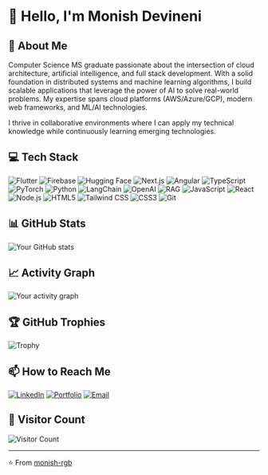 # 👋 Hello, I'm **Monish Devineni**

## 🚀 About Me
Computer Science MS graduate passionate about the intersection of cloud architecture, artificial intelligence, and full stack development. With a solid foundation in distributed systems and machine learning algorithms, I build scalable applications that leverage the power of AI to solve real-world problems. My expertise spans cloud platforms (AWS/Azure/GCP), modern web frameworks, and ML/AI technologies.

I thrive in collaborative environments where I can apply my technical knowledge while continuously learning emerging technologies.

## 💻 Tech Stack
![Flutter](https://img.shields.io/badge/-Flutter-02569B?style=flat-square&logo=flutter&logoColor=white)
![Firebase](https://img.shields.io/badge/-Firebase-FFCA28?style=flat-square&logo=firebase&logoColor=black)
![Hugging Face](https://img.shields.io/badge/-Hugging%20Face-FFD21E?style=flat-square&logo=huggingface&logoColor=black)
![Next.js](https://img.shields.io/badge/next.js-000000?style=for-the-badge&logo=nextdotjs&logoColor=white)
![Angular](https://img.shields.io/badge/-Angular-DD0031?style=flat-square&logo=angular&logoColor=white)
![TypeScript](https://img.shields.io/badge/-TypeScript-3178C6?style=flat-square&logo=typescript&logoColor=white)
![PyTorch](https://img.shields.io/badge/-PyTorch-EE4C2C?style=flat-square&logo=pytorch&logoColor=white)
![Python](https://img.shields.io/badge/-Python-3776AB?style=flat-square&logo=python&logoColor=white)
![LangChain](https://img.shields.io/badge/LangChain-38A169?style=for-the-badge&logo=langchain&logoColor=white)
![OpenAI](https://img.shields.io/badge/OpenAI-000000?style=for-the-badge&logo=openai&logoColor=white)
![RAG](https://img.shields.io/badge/RAG-Retrieval%20Augmented%20Generation-blue?style=for-the-badge&logo=searxng&logoColor=white)
![JavaScript](https://img.shields.io/badge/-JavaScript-F7DF1E?style=flat-square&logo=javascript&logoColor=black)
![React](https://img.shields.io/badge/-React-61DAFB?style=flat-square&logo=react&logoColor=black)
![Node.js](https://img.shields.io/badge/-Node.js-339933?style=flat-square&logo=node.js&logoColor=white)
![HTML5](https://img.shields.io/badge/-HTML5-E34F26?style=flat-square&logo=html5&logoColor=white)
![Tailwind CSS](https://img.shields.io/badge/Tailwind%20CSS-06B6D4?style=for-the-badge&logo=tailwindcss&logoColor=white)
![CSS3](https://img.shields.io/badge/-CSS3-1572B6?style=flat-square&logo=css3&logoColor=white)
![Git](https://img.shields.io/badge/-Git-F05032?style=flat-square&logo=git&logoColor=white)


## 📊 GitHub Stats
![Your GitHub stats](https://github-readme-stats.vercel.app/api?username=monish-rgb&show_icons=true&theme=radical)


## 📈 Activity Graph
![Your activity graph](https://github-readme-activity-graph.vercel.app/graph?username=monish-rgb&theme=react-dark)

## 🏆 GitHub Trophies
![Trophy](https://github-profile-trophy.vercel.app/?username=monish-rgb&theme=nord&column=7)

## 📫 How to Reach Me
[![LinkedIn](https://img.shields.io/badge/LinkedIn-0077B5?style=for-the-badge&logo=linkedin&logoColor=white)](https://www.linkedin.com/in/monish-devineni/)
[![Portfolio](https://img.shields.io/badge/Portfolio-4285F4?style=for-the-badge&logo=google-chrome&logoColor=white)](https://monishdevineni.netlify.app/)
[![Email](https://img.shields.io/badge/Email-D14836?style=for-the-badge&logo=gmail&logoColor=white)](devineni.monish@gmail.com)

## 👀 Visitor Count
![Visitor Count](https://profile-counter.glitch.me/monish-rgb/count.svg)

---

⭐️ From [monish-rgb](https://github.com/monish-rgb)
